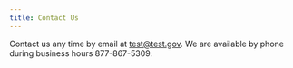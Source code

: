 ```yaml
---
title: Contact Us
---
```

Contact us any time by  email at test@test.gov.
We are available by phone during business hours 877-867-5309.